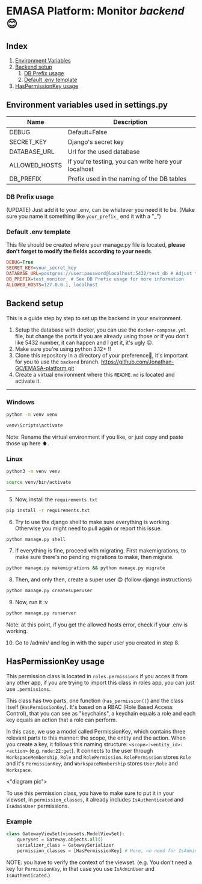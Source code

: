 # EMASA Platform: Monitor $backend$ 😊

[]()
<a name=""></a>

## Index
1. [Environment Variables](#env_var)
1. [Backend setup](#setup)
    1. [DB Prefix usage](#db_prefix)
    2. [Default .env template](#env_template)
1. [HasPermissionKey usage](#has_per) 

## <a name="env_var">Environment variables used in settings.py </a>

|Name|Description|
|----|----|
|DEBUG| Default=False|
|SECRET_KEY| Django's secret key|
|DATABASE_URL| Url for the used database |
|ALLOWED_HOSTS| If you're testing, you can write here your localhost|
|DB_PREFIX| Prefix used in the naming of the DB tables |

### <a name="db_prefix">DB Prefix usage </a>

(UPDATE) Just add it to your .env, can be whatever you need it to be. (Make sure you name it something like `your_prefix_` end it with a "_")

### <a name="env_template">Default .env template</a>

This file should be created where your manage.py file is located, **please don't forget to modify the fields according to your needs**.

```ini
DEBUG=True 
SECRET_KEY=your_secret_key
DATABASE_URL=postgres://user:password@localhost:5432/test_db # Adjust this to your needs, if it doesn't work, change postgres for postgresql or your port, check the docker-compose.yml file
DB_PREFIX=test_monitor_ # See DB Prefix usage for more information
ALLOWED_HOSTS=127.0.0.1, localhost
```


## <a name="setup">Backend setup</a>

This is a guide step by step to set up the backend in your environment.
1. Setup the database with docker, you can use the `docker-compose.yml` file, but change the ports if you are already using those or if you don't like 5432 number, it can happen and I get it, it's ugly 😠.
1. Make sure you're using python 3.12+ ‼️
1. Clone this repository in a directory of your preference📂, it's important for you to use the `backend` branch.
    https://github.com/Jonathan-GC/EMASA-platform.git
1. Create a virtual environment where this `README.md` is located and activate it.
---
### Windows
```bash
python -m venv venv
```
```bash
venv\Scripts\activate
```
Note: Rename the virtual environment if you like, or just copy and paste those up here ⬆️.
### Linux
```bash
python3 -m venv venv
```
```bash
source venv/bin/activate
```
---
5. Now, install the `requirements.txt`
```bash
pip install -r requirements.txt
```
6. Try to use the django shell to make sure everything is working. Otherwise you might need to pull again or report this issue.
```bash
python manage.py shell
```
7. If everything is fine, proceed with migrating. First makemigrations, to make sure there's no pending migrations to make, then migrate.
```bash
python manage.py makemigrations && python manage.py migrate
```
8. Then, and only then, create a super user 😊 (follow django instructions)
```bash
python manage.py createsuperuser
```
9. Now, run it :v
```bash
python manage.py runserver
```
Note: at this point, if you get the allowed hosts error, check if your .env is working.

10. Go to /admin/ and log in with the super user you created in step 8.

## <a name="has_per">HasPermissionKey usage</a>

This permission class is located in `roles.permissions` if you acces it from any other app, if you are trying to import this class in roles app, you can just use `.permissions`.

This class has two parts, one function (`has_permission()`) and the class itself (`HasPermissionKey`). It's based on a RBAC (Role Based Access Control), that you can see as "keychains", a keychain equals a role and each key equals an action that a role can perform.

In this case, we use a model called PermissionKey, which contains three relevant parts to this manner: the scope, the entity and the action. When you create a key, it follows this naming structure: `<scope>:<entity_id>:<action>` (e.g. `node:22:get`). It connects to the user through `WorkspaceMembership`, `Role` and `RolePermission`. `RolePermission` stores `Role` and it's `PermissionKey`, and `WorkspaceMembership` stores `User`,`Role` and `Workspace`.

<"diagram pic">

To use this permission class, you have to make sure to put it in your viewset, in `permission_classes`, it already includes `IsAuthenticated` and `IsAdminUser` permissions. 

### Example
```python
class GatewayViewSet(viewsets.ModelViewSet):
    queryset = Gateway.objects.all()
    serializer_class = GatewaySerializer
    permission_classes = [HasPermissionKey] # Here, no need for IsAdminUser or IsAuthenticated
```
NOTE: you have to verify the context of the viewset. (e.g. You don't need a key for `PermissionKey`, in that case you use `IsAdminUser` and `IsAuthenticated`.)

